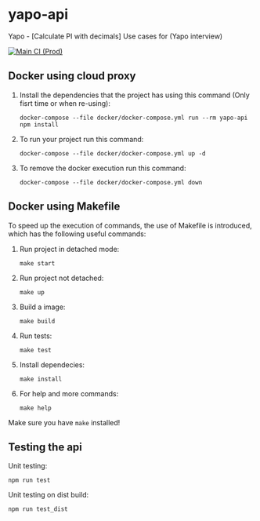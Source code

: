 # yapo-api

Yapo - [Calculate PI with decimals] Use cases for (Yapo interview)

[![Main CI (Prod)](https://github.com/sebajax/yapo-api/actions/workflows/main.yml/badge.svg)](https://github.com/sebajax/yapo-api/actions/workflows/main.yml)

## Docker using cloud proxy

1.  Install the dependencies that the project has using this command (Only fisrt time or when re-using):
    ```
    docker-compose --file docker/docker-compose.yml run --rm yapo-api npm install
    ```
2.  To run your project run this command:
    ```
    docker-compose --file docker/docker-compose.yml up -d
    ```
3.  To remove the docker execution run this command:
    ```
    docker-compose --file docker/docker-compose.yml down
    ```

## Docker using Makefile

To speed up the execution of commands, the use of Makefile is introduced, which has the following useful commands:

1. Run project in detached mode:
   ```
   make start
   ```
2. Run project not detached:
   ```
   make up
   ```
3. Build a image:
   ```
   make build
   ```
4. Run tests:
   ```
   make test
   ```
5. Install dependecies:
   ```
   make install
   ```
6. For help and more commands:
   ```
   make help
   ```

Make sure you have `make` installed!

## Testing the api

Unit testing:

    npm run test

Unit testing on dist build:

    npm run test_dist
